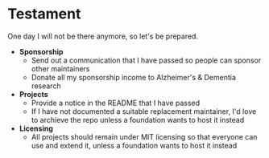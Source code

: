 # Testament

One day I will not be there anymore, so let's be prepared.

- **Sponsorship**
  - Send out a communication that I have passed so people can sponsor other maintainers
  - Donate all my sponsorship income to Alzheimer's & Dementia research
- **Projects**
  - Provide a notice in the README that I have passed
  - If I have not documented a suitable replacement maintainer, I'd love to archieve the repo unless a foundation wants to host it instead
- **Licensing**
  - All projects should remain under MIT licensing so that everyone can use and extend it, unless a foundation wants to host it instead

